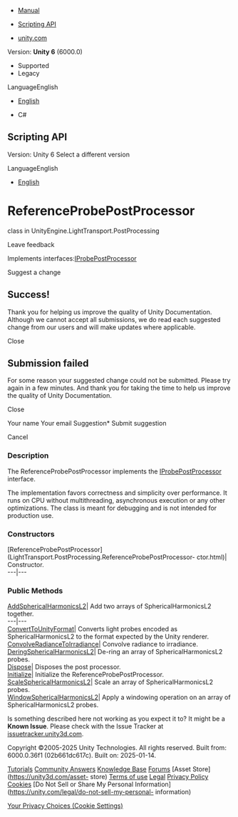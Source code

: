 [ ]()

  * [Manual](../Manual/index.html)
  * [Scripting API](../ScriptReference/index.html)

  * [unity.com](https://unity.com/)

Version: **Unity 6** (6000.0)

  * Supported
  * Legacy

LanguageEnglish

  * [English]()

  * C#

[ ](https://docs.unity3d.com)

## Scripting API

Version: Unity 6 Select a different version

LanguageEnglish

  * [English]()

# ReferenceProbePostProcessor

class in UnityEngine.LightTransport.PostProcessing

Leave feedback

  

Implements
interfaces:[IProbePostProcessor](LightTransport.PostProcessing.IProbePostProcessor.html)

Suggest a change

## Success!

Thank you for helping us improve the quality of Unity Documentation. Although
we cannot accept all submissions, we do read each suggested change from our
users and will make updates where applicable.

Close

## Submission failed

For some reason your suggested change could not be submitted. Please <a>try
again</a> in a few minutes. And thank you for taking the time to help us
improve the quality of Unity Documentation.

Close

Your name Your email Suggestion* Submit suggestion

Cancel

[ ]()

### Description

The ReferenceProbePostProcessor implements the
[IProbePostProcessor](LightTransport.PostProcessing.IProbePostProcessor.html)
interface.

The implementation favors correctness and simplicity over performance. It runs
on CPU without multithreading, asynchronous execution or any other
optimizations. The class is meant for debugging and is not intended for
production use.

### Constructors

[ReferenceProbePostProcessor](LightTransport.PostProcessing.ReferenceProbePostProcessor-
ctor.html)| Constructor.  
---|---  
  
### Public Methods

[AddSphericalHarmonicsL2](LightTransport.PostProcessing.ReferenceProbePostProcessor.AddSphericalHarmonicsL2.html)|
Add two arrays of SphericalHarmonicsL2 together.  
---|---  
[ConvertToUnityFormat](LightTransport.PostProcessing.ReferenceProbePostProcessor.ConvertToUnityFormat.html)|
Converts light probes encoded as SphericalHarmonicsL2 to the format expected
by the Unity renderer.  
[ConvolveRadianceToIrradiance](LightTransport.PostProcessing.ReferenceProbePostProcessor.ConvolveRadianceToIrradiance.html)|
Convolve radiance to irradiance.  
[DeringSphericalHarmonicsL2](LightTransport.PostProcessing.ReferenceProbePostProcessor.DeringSphericalHarmonicsL2.html)|
De-ring an array of SphericalHarmonicsL2 probes.  
[Dispose](LightTransport.PostProcessing.ReferenceProbePostProcessor.Dispose.html)|
Disposes the post processor.  
[Initialize](LightTransport.PostProcessing.ReferenceProbePostProcessor.Initialize.html)|
Initialize the ReferenceProbePostProcessor.  
[ScaleSphericalHarmonicsL2](LightTransport.PostProcessing.ReferenceProbePostProcessor.ScaleSphericalHarmonicsL2.html)|
Scale an array of SphericalHarmonicsL2 probes.  
[WindowSphericalHarmonicsL2](LightTransport.PostProcessing.ReferenceProbePostProcessor.WindowSphericalHarmonicsL2.html)|
Apply a windowing operation on an array of SphericalHarmonicsL2 probes.  
  
Is something described here not working as you expect it to? It might be a
**Known Issue**. Please check with the Issue Tracker at
[issuetracker.unity3d.com](https://issuetracker.unity3d.com).

Copyright ©2005-2025 Unity Technologies. All rights reserved. Built from:
6000.0.36f1 (02b661dc617c). Built on: 2025-01-14.

[Tutorials](https://unity3d.com/learn) [Community
Answers](https://answers.unity3d.com) [Knowledge
Base](https://support.unity3d.com/hc/en-us)
[Forums](https://forum.unity3d.com) [Asset Store](https://unity3d.com/asset-
store) [Terms of use](https://docs.unity3d.com/Manual/TermsOfUse.html)
[Legal](https://unity.com/legal) [Privacy
Policy](https://unity.com/legal/privacy-policy)
[Cookies](https://unity.com/legal/cookie-policy) [Do Not Sell or Share My
Personal Information](https://unity.com/legal/do-not-sell-my-personal-
information)

[Your Privacy Choices (Cookie Settings)](javascript:void\(0\);)

